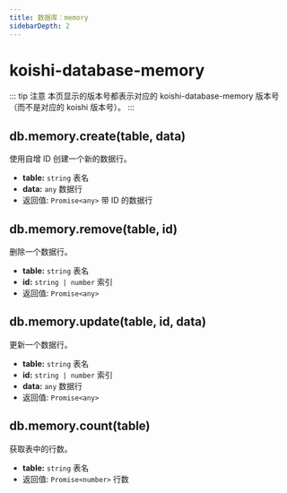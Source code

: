 ```yaml
---
title: 数据库：memory
sidebarDepth: 2
---
```


# koishi-database-memory

::: tip 注意
本页显示的版本号都表示对应的 koishi-database-memory 版本号（而不是对应的 koishi 版本号）。
:::

## db.memory.create(table, data)

使用自增 ID 创建一个新的数据行。

- **table:** `string` 表名
- **data:** `any` 数据行
- 返回值: `Promise<any>` 带 ID 的数据行

## db.memory.remove(table, id)

删除一个数据行。

- **table:** `string` 表名
- **id:** `string | number` 索引
- 返回值: `Promise<any>`

## db.memory.update(table, id, data)

更新一个数据行。

- **table:** `string` 表名
- **id:** `string | number` 索引
- **data:** `any` 数据行
- 返回值: `Promise<any>`

## db.memory.count(table)

获取表中的行数。

- **table:** `string` 表名
- 返回值: `Promise<number>` 行数
